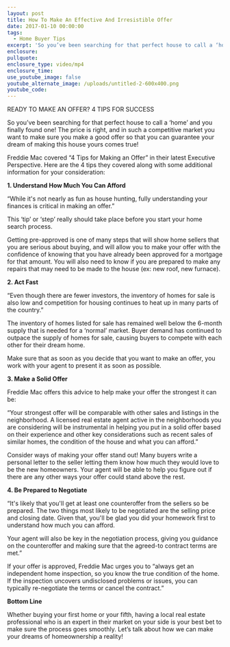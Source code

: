 ```yaml
---
layout: post
title: How To Make An Effective And Irresistible Offer
date: 2017-01-10 00:00:00
tags:
  - Home Buyer Tips
excerpt: 'So you’ve been searching for that perfect house to call a ‘home’ and you finally found one! The price is right, and in such a competitive market you want to make sure you make a good offer so that you can guarantee your dream of making this house yours comes true!'
enclosure:
pullquote:
enclosure_type: video/mp4
enclosure_time:
use_youtube_image: false
youtube_alternate_image: /uploads/untitled-2-600x400.png
youtube_code:
---
```



READY TO MAKE AN OFFER? 4 TIPS FOR SUCCESS

So you’ve been searching for that perfect house to call a ‘home’ and you finally found one! The price is right, and in such a competitive market you want to make sure you make a good offer so that you can guarantee your dream of making this house yours comes true!

Freddie Mac covered “4 Tips for Making an Offer” in their latest Executive Perspective. Here are the 4 tips they covered along with some additional information for your consideration:

**1. Understand How Much You Can Afford**

“While it's not nearly as fun as house hunting, fully understanding your finances is critical in making an offer.”

This ‘tip’ or ‘step’ really should take place before you start your home search process.

Getting pre-approved is one of many steps that will show home sellers that you are serious about buying, and will allow you to make your offer with the confidence of knowing that you have already been approved for a mortgage for that amount. You will also need to know if you are prepared to make any repairs that may need to be made to the house (ex: new roof, new furnace).

**2. Act Fast**

“Even though there are fewer investors, the inventory of homes for sale is also low and competition for housing continues to heat up in many parts of the country.”

The inventory of homes listed for sale has remained well below the 6-month supply that is needed for a ‘normal’ market. Buyer demand has continued to outpace the supply of homes for sale, causing buyers to compete with each other for their dream home.

Make sure that as soon as you decide that you want to make an offer, you work with your agent to present it as soon as possible.

**3. Make a Solid Offer**

Freddie Mac offers this advice to help make your offer the strongest it can be:

“Your strongest offer will be comparable with other sales and listings in the neighborhood. A licensed real estate agent active in the neighborhoods you are considering will be instrumental in helping you put in a solid offer based on their experience and other key considerations such as recent sales of similar homes, the condition of the house and what you can afford.”

Consider ways of making your offer stand out! Many buyers write a personal letter to the seller letting them know how much they would love to be the new homeowners. Your agent will be able to help you figure out if there are any other ways your offer could stand above the rest.

**4. Be Prepared to Negotiate**

“It's likely that you'll get at least one counteroffer from the sellers so be prepared. The two things most likely to be negotiated are the selling price and closing date. Given that, you'll be glad you did your homework first to understand how much you can afford.

Your agent will also be key in the negotiation process, giving you guidance on the counteroffer and making sure that the agreed-to contract terms are met.”

If your offer is approved, Freddie Mac urges you to “always get an independent home inspection, so you know the true condition of the home. If the inspection uncovers undisclosed problems or issues, you can typically re-negotiate the terms or cancel the contract.”

**Bottom Line**

Whether buying your first home or your fifth, having a local real estate professional who is an expert in their market on your side is your best bet to make sure the process goes smoothly. Let’s talk about how we can make your dreams of homeownership a reality!
